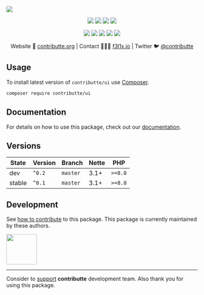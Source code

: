 ![](https://heatbadger.now.sh/github/readme/contributte/ui/)

<p align=center>
  <a href="https://github.com/contributte/ui/actions"><img src="https://badgen.net/github/checks/contributte/ui/master?cache=300"></a>
  <a href="https://coveralls.io/r/contributte/ui"><img src="https://badgen.net/coveralls/c/github/contributte/ui?cache=300"></a>
  <a href="https://packagist.org/packages/contributte/ui"><img src="https://badgen.net/packagist/dm/contributte/ui"></a>
  <a href="https://packagist.org/packages/contributte/ui"><img src="https://badgen.net/packagist/v/contributte/ui"></a>
</p>
<p align=center>
  <a href="https://packagist.org/packages/contributte/ui"><img src="https://badgen.net/packagist/php/contributte/ui"></a>
  <a href="https://github.com/contributte/ui"><img src="https://badgen.net/github/license/contributte/ui"></a>
  <a href="https://bit.ly/ctteg"><img src="https://badgen.net/badge/support/gitter/cyan"></a>
  <a href="https://bit.ly/cttfo"><img src="https://badgen.net/badge/support/forum/yellow"></a>
  <a href="https://contributte.org/partners.html"><img src="https://badgen.net/badge/sponsor/donations/F96854"></a>
</p>

<p align=center>
Website 🚀 <a href="https://contributte.org">contributte.org</a> | Contact 👨🏻‍💻 <a href="https://f3l1x.io">f3l1x.io</a> | Twitter 🐦 <a href="https://twitter.com/contributte">@contributte</a>
</p>

## Usage

To install latest version of `contributte/ui` use [Composer](https://getcomposer.org).

```bash
composer require contributte/ui
```

## Documentation

For details on how to use this package, check out our [documentation](.docs).

## Versions

| State       | Version | Branch   | Nette | PHP     |
|-------------|---------|----------|-------|---------|
| dev         | `^0.2`  | `master` | 3.1+  | `>=8.0` |
| stable      | `^0.1`  | `master` | 3.1+  | `>=8.0` |


## Development

See [how to contribute](https://contributte.org) to this package. This package is currently maintained by these authors.

<a href="https://github.com/f3l1x">
    <img width="80" height="80" src="https://avatars2.githubusercontent.com/u/538058?v=3&s=80">
</a>

-----

Consider to [support](https://contributte.org/partners) **contributte** development team.
Also thank you for using this package.
